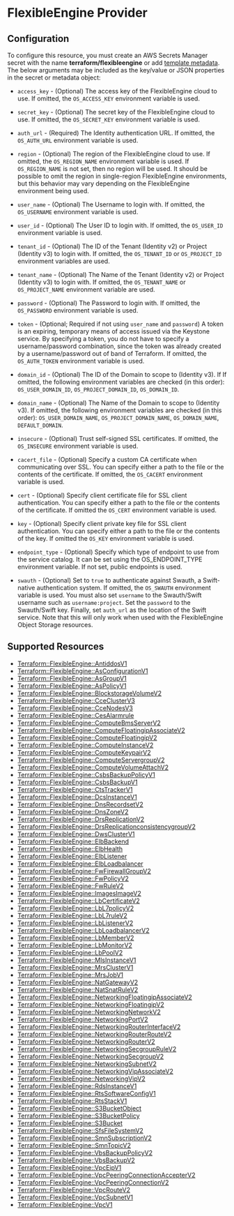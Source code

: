 # FlexibleEngine Provider

## Configuration

To configure this resource, you must create an AWS Secrets Manager secret with the name **terraform/flexibleengine** or add [template metadata](https://github.com/iann0036/tf-cfn-provider/blob/master/examples/metadata.yaml). The below arguments may be included as the key/value or JSON properties in the secret or metadata object:

* `access_key` - (Optional) The access key of the FlexibleEngine cloud to use.
  If omitted, the `OS_ACCESS_KEY` environment variable is used.

* `secret_key` - (Optional) The secret key of the FlexibleEngine cloud to use.
  If omitted, the `OS_SECRET_KEY` environment variable is used.

* `auth_url` - (Required) The Identity authentication URL. If omitted, the
  `OS_AUTH_URL` environment variable is used.

* `region` - (Optional) The region of the FlexibleEngine cloud to use. If omitted,
  the `OS_REGION_NAME` environment variable is used. If `OS_REGION_NAME` is
  not set, then no region will be used. It should be possible to omit the
  region in single-region FlexibleEngine environments, but this behavior may vary
  depending on the FlexibleEngine environment being used.

* `user_name` - (Optional) The Username to login with. If omitted, the
  `OS_USERNAME` environment variable is used.

* `user_id` - (Optional) The User ID to login with. If omitted, the
  `OS_USER_ID` environment variable is used.

* `tenant_id` - (Optional) The ID of the Tenant (Identity v2) or Project
  (Identity v3) to login with. If omitted, the `OS_TENANT_ID` or
  `OS_PROJECT_ID` environment variables are used.

* `tenant_name` - (Optional) The Name of the Tenant (Identity v2) or Project
  (Identity v3) to login with. If omitted, the `OS_TENANT_NAME` or
  `OS_PROJECT_NAME` environment variable are used.

* `password` - (Optional) The Password to login with. If omitted, the
  `OS_PASSWORD` environment variable is used.

* `token` - (Optional; Required if not using `user_name` and `password`)
  A token is an expiring, temporary means of access issued via the Keystone
  service. By specifying a token, you do not have to specify a username/password
  combination, since the token was already created by a username/password out of
  band of Terraform. If omitted, the `OS_AUTH_TOKEN` environment variable is used.

* `domain_id` - (Optional) The ID of the Domain to scope to (Identity v3). If
  If omitted, the following environment variables are checked (in this order):
  `OS_USER_DOMAIN_ID`, `OS_PROJECT_DOMAIN_ID`, `OS_DOMAIN_ID`.

* `domain_name` - (Optional) The Name of the Domain to scope to (Identity v3).
  If omitted, the following environment variables are checked (in this order):
  `OS_USER_DOMAIN_NAME`, `OS_PROJECT_DOMAIN_NAME`, `OS_DOMAIN_NAME`,
  `DEFAULT_DOMAIN`.

* `insecure` - (Optional) Trust self-signed SSL certificates. If omitted, the
  `OS_INSECURE` environment variable is used.

* `cacert_file` - (Optional) Specify a custom CA certificate when communicating
  over SSL. You can specify either a path to the file or the contents of the
  certificate. If omitted, the `OS_CACERT` environment variable is used.

* `cert` - (Optional) Specify client certificate file for SSL client
  authentication. You can specify either a path to the file or the contents of
  the certificate. If omitted the `OS_CERT` environment variable is used.

* `key` - (Optional) Specify client private key file for SSL client
  authentication. You can specify either a path to the file or the contents of
  the key. If omitted the `OS_KEY` environment variable is used.

* `endpoint_type` - (Optional) Specify which type of endpoint to use from the
  service catalog. It can be set using the OS_ENDPOINT_TYPE environment
  variable. If not set, public endpoints is used.

* `swauth` - (Optional) Set to `true` to authenticate against Swauth, a
  Swift-native authentication system. If omitted, the `OS_SWAUTH` environment
  variable is used. You must also set `username` to the Swauth/Swift username
  such as `username:project`. Set the `password` to the Swauth/Swift key.
  Finally, set `auth_url` as the location of the Swift service. Note that this
  will only work when used with the FlexibleEngine Object Storage resources.


## Supported Resources

* [Terraform::FlexibleEngine::AntiddosV1](AntiddosV1.md)
* [Terraform::FlexibleEngine::AsConfigurationV1](AsConfigurationV1.md)
* [Terraform::FlexibleEngine::AsGroupV1](AsGroupV1.md)
* [Terraform::FlexibleEngine::AsPolicyV1](AsPolicyV1.md)
* [Terraform::FlexibleEngine::BlockstorageVolumeV2](BlockstorageVolumeV2.md)
* [Terraform::FlexibleEngine::CceClusterV3](CceClusterV3.md)
* [Terraform::FlexibleEngine::CceNodesV3](CceNodesV3.md)
* [Terraform::FlexibleEngine::CesAlarmrule](CesAlarmrule.md)
* [Terraform::FlexibleEngine::ComputeBmsServerV2](ComputeBmsServerV2.md)
* [Terraform::FlexibleEngine::ComputeFloatingipAssociateV2](ComputeFloatingipAssociateV2.md)
* [Terraform::FlexibleEngine::ComputeFloatingipV2](ComputeFloatingipV2.md)
* [Terraform::FlexibleEngine::ComputeInstanceV2](ComputeInstanceV2.md)
* [Terraform::FlexibleEngine::ComputeKeypairV2](ComputeKeypairV2.md)
* [Terraform::FlexibleEngine::ComputeServergroupV2](ComputeServergroupV2.md)
* [Terraform::FlexibleEngine::ComputeVolumeAttachV2](ComputeVolumeAttachV2.md)
* [Terraform::FlexibleEngine::CsbsBackupPolicyV1](CsbsBackupPolicyV1.md)
* [Terraform::FlexibleEngine::CsbsBackupV1](CsbsBackupV1.md)
* [Terraform::FlexibleEngine::CtsTrackerV1](CtsTrackerV1.md)
* [Terraform::FlexibleEngine::DcsInstanceV1](DcsInstanceV1.md)
* [Terraform::FlexibleEngine::DnsRecordsetV2](DnsRecordsetV2.md)
* [Terraform::FlexibleEngine::DnsZoneV2](DnsZoneV2.md)
* [Terraform::FlexibleEngine::DrsReplicationV2](DrsReplicationV2.md)
* [Terraform::FlexibleEngine::DrsReplicationconsistencygroupV2](DrsReplicationconsistencygroupV2.md)
* [Terraform::FlexibleEngine::DwsClusterV1](DwsClusterV1.md)
* [Terraform::FlexibleEngine::ElbBackend](ElbBackend.md)
* [Terraform::FlexibleEngine::ElbHealth](ElbHealth.md)
* [Terraform::FlexibleEngine::ElbListener](ElbListener.md)
* [Terraform::FlexibleEngine::ElbLoadbalancer](ElbLoadbalancer.md)
* [Terraform::FlexibleEngine::FwFirewallGroupV2](FwFirewallGroupV2.md)
* [Terraform::FlexibleEngine::FwPolicyV2](FwPolicyV2.md)
* [Terraform::FlexibleEngine::FwRuleV2](FwRuleV2.md)
* [Terraform::FlexibleEngine::ImagesImageV2](ImagesImageV2.md)
* [Terraform::FlexibleEngine::LbCertificateV2](LbCertificateV2.md)
* [Terraform::FlexibleEngine::LbL7policyV2](LbL7policyV2.md)
* [Terraform::FlexibleEngine::LbL7ruleV2](LbL7ruleV2.md)
* [Terraform::FlexibleEngine::LbListenerV2](LbListenerV2.md)
* [Terraform::FlexibleEngine::LbLoadbalancerV2](LbLoadbalancerV2.md)
* [Terraform::FlexibleEngine::LbMemberV2](LbMemberV2.md)
* [Terraform::FlexibleEngine::LbMonitorV2](LbMonitorV2.md)
* [Terraform::FlexibleEngine::LbPoolV2](LbPoolV2.md)
* [Terraform::FlexibleEngine::MlsInstanceV1](MlsInstanceV1.md)
* [Terraform::FlexibleEngine::MrsClusterV1](MrsClusterV1.md)
* [Terraform::FlexibleEngine::MrsJobV1](MrsJobV1.md)
* [Terraform::FlexibleEngine::NatGatewayV2](NatGatewayV2.md)
* [Terraform::FlexibleEngine::NatSnatRuleV2](NatSnatRuleV2.md)
* [Terraform::FlexibleEngine::NetworkingFloatingipAssociateV2](NetworkingFloatingipAssociateV2.md)
* [Terraform::FlexibleEngine::NetworkingFloatingipV2](NetworkingFloatingipV2.md)
* [Terraform::FlexibleEngine::NetworkingNetworkV2](NetworkingNetworkV2.md)
* [Terraform::FlexibleEngine::NetworkingPortV2](NetworkingPortV2.md)
* [Terraform::FlexibleEngine::NetworkingRouterInterfaceV2](NetworkingRouterInterfaceV2.md)
* [Terraform::FlexibleEngine::NetworkingRouterRouteV2](NetworkingRouterRouteV2.md)
* [Terraform::FlexibleEngine::NetworkingRouterV2](NetworkingRouterV2.md)
* [Terraform::FlexibleEngine::NetworkingSecgroupRuleV2](NetworkingSecgroupRuleV2.md)
* [Terraform::FlexibleEngine::NetworkingSecgroupV2](NetworkingSecgroupV2.md)
* [Terraform::FlexibleEngine::NetworkingSubnetV2](NetworkingSubnetV2.md)
* [Terraform::FlexibleEngine::NetworkingVipAssociateV2](NetworkingVipAssociateV2.md)
* [Terraform::FlexibleEngine::NetworkingVipV2](NetworkingVipV2.md)
* [Terraform::FlexibleEngine::RdsInstanceV1](RdsInstanceV1.md)
* [Terraform::FlexibleEngine::RtsSoftwareConfigV1](RtsSoftwareConfigV1.md)
* [Terraform::FlexibleEngine::RtsStackV1](RtsStackV1.md)
* [Terraform::FlexibleEngine::S3BucketObject](S3BucketObject.md)
* [Terraform::FlexibleEngine::S3BucketPolicy](S3BucketPolicy.md)
* [Terraform::FlexibleEngine::S3Bucket](S3Bucket.md)
* [Terraform::FlexibleEngine::SfsFileSystemV2](SfsFileSystemV2.md)
* [Terraform::FlexibleEngine::SmnSubscriptionV2](SmnSubscriptionV2.md)
* [Terraform::FlexibleEngine::SmnTopicV2](SmnTopicV2.md)
* [Terraform::FlexibleEngine::VbsBackupPolicyV2](VbsBackupPolicyV2.md)
* [Terraform::FlexibleEngine::VbsBackupV2](VbsBackupV2.md)
* [Terraform::FlexibleEngine::VpcEipV1](VpcEipV1.md)
* [Terraform::FlexibleEngine::VpcPeeringConnectionAccepterV2](VpcPeeringConnectionAccepterV2.md)
* [Terraform::FlexibleEngine::VpcPeeringConnectionV2](VpcPeeringConnectionV2.md)
* [Terraform::FlexibleEngine::VpcRouteV2](VpcRouteV2.md)
* [Terraform::FlexibleEngine::VpcSubnetV1](VpcSubnetV1.md)
* [Terraform::FlexibleEngine::VpcV1](VpcV1.md)